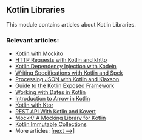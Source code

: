 ## Kotlin Libraries

This module contains articles about Kotlin Libraries.

### Relevant articles:

- [Kotlin with Mockito](https://www.baeldung.com/kotlin-mockito)
- [HTTP Requests with Kotlin and khttp](https://www.baeldung.com/kotlin-khttp)
- [Kotlin Dependency Injection with Kodein](https://www.baeldung.com/kotlin-kodein-dependency-injection)
- [Writing Specifications with Kotlin and Spek](https://www.baeldung.com/kotlin-spek)
- [Processing JSON with Kotlin and Klaxson](https://www.baeldung.com/kotlin-json-klaxson)
- [Guide to the Kotlin Exposed Framework](https://www.baeldung.com/kotlin-exposed-persistence)
- [Working with Dates in Kotlin](https://www.baeldung.com/kotlin-dates)
- [Introduction to Arrow in Kotlin](https://www.baeldung.com/kotlin-arrow)
- [Kotlin with Ktor](https://www.baeldung.com/kotlin-ktor)
- [REST API With Kotlin and Kovert](https://www.baeldung.com/kotlin-kovert)
- [MockK: A Mocking Library for Kotlin](https://www.baeldung.com/kotlin-mockk)
- [Kotlin Immutable Collections](https://www.baeldung.com/kotlin-immutable-collections)
- More articles: [[next -->]](/kotlin-libraries-2)

